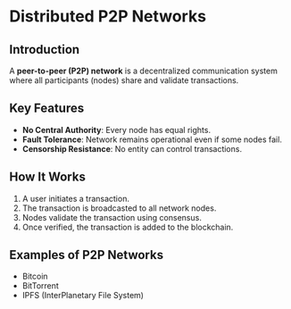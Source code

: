 # Distributed P2P Networks

## Introduction
A **peer-to-peer (P2P) network** is a decentralized communication system where all participants (nodes) share and validate transactions.

## Key Features
- **No Central Authority**: Every node has equal rights.
- **Fault Tolerance**: Network remains operational even if some nodes fail.
- **Censorship Resistance**: No entity can control transactions.

## How It Works
1. A user initiates a transaction.
2. The transaction is broadcasted to all network nodes.
3. Nodes validate the transaction using consensus.
4. Once verified, the transaction is added to the blockchain.

## Examples of P2P Networks
- Bitcoin
- BitTorrent
- IPFS (InterPlanetary File System)
